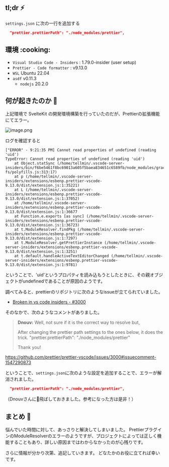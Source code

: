 <!--
title:   PrettierのVSCode拡張機能でエラーが発生する件の記事
tags:    VSCode, prettier
id:      
private: false
-->

## tl;dr :zap:

`settings.json` に次の一行を追加する

```json
  "prettier.prettierPath": "./node_modules/prettier",
```

## 環境 :cooking:

- `Visual Studio Code - Insiders` : 1.79.0-insider (user setup)
- `Prettier - Code formatter` : v9.13.0
- `WSL` Ubuntu 22.04
- `asdf` v0.11.3
  - `nodejs` 20.2.0

## 何が起きたのか :thinking:

上記環境で SvelteKit の開発環境構築を行っていたのだが、Prettierの拡張機能にてエラー。

![image.png](https://qiita-image-store.s3.ap-northeast-1.amazonaws.com/0/2566826/fe45a90c-26e4-7eed-b95e-4883d6615314.png)

ログを確認すると

```log
["ERROR" - 9:21:35 PM] Cannot read properties of undefined (reading 'uid')
TypeError: Cannot read properties of undefined (reading 'uid')
    at Object.statSync (/home/tellmin/.vscode-server-insiders/bin/f6be5461f8bc69013a605f5baea834651c6589fb/node_modules/graceful-fs/polyfills.js:313:17)
    at p (/home/tellmin/.vscode-server-insiders/extensions/esbenp.prettier-vscode-9.13.0/dist/extension.js:1:35221)
    at L (/home/tellmin/.vscode-server-insiders/extensions/esbenp.prettier-vscode-9.13.0/dist/extension.js:1:37052)
    at /home/tellmin/.vscode-server-insiders/extensions/esbenp.prettier-vscode-9.13.0/dist/extension.js:1:36677
    at Function.e.exports [as sync] (/home/tellmin/.vscode-server-insiders/extensions/esbenp.prettier-vscode-9.13.0/dist/extension.js:1:36723)
    at t.ModuleResolver.findPkg (/home/tellmin/.vscode-server-insiders/extensions/esbenp.prettier-vscode-9.13.0/dist/extension.js:1:7297)
    at t.ModuleResolver.getPrettierInstance (/home/tellmin/.vscode-server-insiders/extensions/esbenp.prettier-vscode-9.13.0/dist/extension.js:1:3251)
    at t.default.handleActiveTextEditorChanged (/home/tellmin/.vscode-server-insiders/extensions/esbenp.prettier-vscode-9.13.0/dist/extension.js:1:9781)
```

ということで、'uid'というプロパティを読み込もうとしたときに、その親オブジェクトがundefinedであることが原因のようです。

調べてみると、prettierのリポジトリに次のようなissueが立てられていました。

- [Broken in vs code insiders - #3000](https://github.com/prettier/prettier-vscode/issues/3000)

そのなかで、次のようなコメントがありました。


> **Dnouv:**
> Well, not sure if it is the correct way to resolve but,
> 
> After changing the prettier path settings to the ones below, it does the trick.
> "prettier.prettierPath": "./node_modules/prettier"
> 
> Thank you!

https://github.com/prettier/prettier-vscode/issues/3000#issuecomment-1547290873

ということで、`settings.json`に次のような設定を追加することで、エラーが解消されました。

```json
  "prettier.prettierPath": "./node_modules/prettier",
```

（Dnouvさんに:rocket:飛ばしておきました。参考になった方は是非！）

## まとめ :memo:

悩んでいた時間に対して、あっさりと解決してしまいました。
PrettierプラグインのModuleResolverのエラーのようですが、プロジェクトによっては正しく機能することもあり、詳しい原因まではわからなかったのが心残りです。

さらに情報が分かり次第、追記していきます。
どなたかのお役に立てれば幸いです。